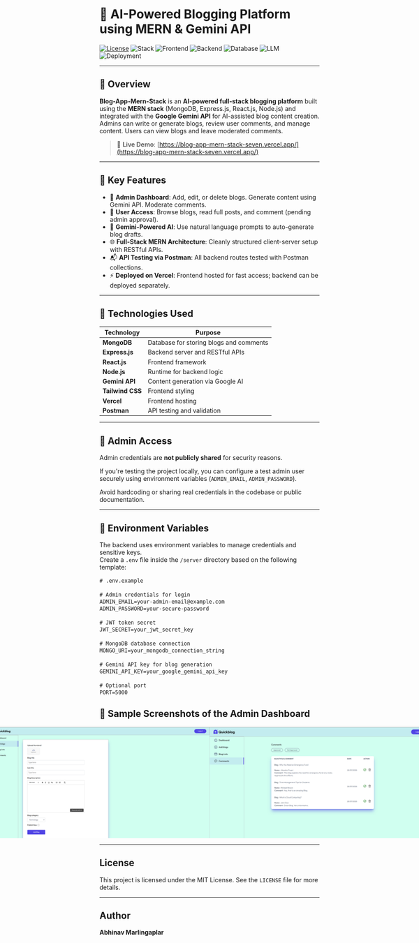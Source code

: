 # 🧠 AI-Powered Blogging Platform using MERN & Gemini API

[![License](https://img.shields.io/badge/License-MIT-yellow.svg)](https://opensource.org/licenses/MIT)
![Stack](https://img.shields.io/badge/Stack-MERN-blue)
![Frontend](https://img.shields.io/badge/Frontend-React.js-blueviolet)
![Backend](https://img.shields.io/badge/Backend-Express.js-black)
![Database](https://img.shields.io/badge/Database-MongoDB-green)
![LLM](https://img.shields.io/badge/AI-Google%20Gemini%20API-brightgreen)
![Deployment](https://img.shields.io/badge/Hosted%20on-Vercel-black)

---

## 🧠 Overview

**Blog-App-Mern-Stack** is an **AI-powered full-stack blogging platform** built using the **MERN stack** (MongoDB, Express.js, React.js, Node.js) and integrated with the **Google Gemini API** for AI-assisted blog content creation. Admins can write or generate blogs, review user comments, and manage content. Users can view blogs and leave moderated comments.

> 🔗 **Live Demo**: [https://blog-app-mern-stack-seven.vercel.app/](https://blog-app-mern-stack-seven.vercel.app/)

---

## 🚀 Key Features

- 📝 **Admin Dashboard**: Add, edit, or delete blogs. Generate content using Gemini API. Moderate comments.
- 👥 **User Access**: Browse blogs, read full posts, and comment (pending admin approval).
- 🤖 **Gemini-Powered AI**: Use natural language prompts to auto-generate blog drafts.
- 🌐 **Full-Stack MERN Architecture**: Cleanly structured client-server setup with RESTful APIs.
- 📬 **API Testing via Postman**: All backend routes tested with Postman collections.
- ⚡ **Deployed on Vercel**: Frontend hosted for fast access; backend can be deployed separately.

---

## 🧰 Technologies Used

| Technology             | Purpose                                   |
|------------------------|-------------------------------------------|
| **MongoDB**            | Database for storing blogs and comments   |
| **Express.js**         | Backend server and RESTful APIs           |
| **React.js**           | Frontend framework                        |
| **Node.js**            | Runtime for backend logic                 |
| **Gemini API**         | Content generation via Google AI          |
| **Tailwind CSS**       | Frontend styling                          |
| **Vercel**             | Frontend hosting                          |
| **Postman**            | API testing and validation                |

---

## 🔐 Admin Access

Admin credentials are **not publicly shared** for security reasons.

If you're testing the project locally, you can configure a test admin user securely using environment variables (`ADMIN_EMAIL`, `ADMIN_PASSWORD`).

Avoid hardcoding or sharing real credentials in the codebase or public documentation.

---

## 🔧 Environment Variables

The backend uses environment variables to manage credentials and sensitive keys.  
Create a `.env` file inside the `/server` directory based on the following template:

```env
# .env.example

# Admin credentials for login
ADMIN_EMAIL=your-admin-email@example.com
ADMIN_PASSWORD=your-secure-password

# JWT token secret
JWT_SECRET=your_jwt_secret_key

# MongoDB database connection
MONGO_URI=your_mongodb_connection_string

# Gemini API key for blog generation
GEMINI_API_KEY=your_google_gemini_api_key

# Optional port
PORT=5000
```

## 📸 Sample Screenshots of the Admin Dashboard

<div style="display: flex; justify-content: center;">
    <img src="images/Dashboard.png" alt="Dashboard" width="800"/>
    <img src="images/Add_blog.png" alt="Add_blog" width="800"/>
     <img src="images/Comments.png" alt="Comments" width="800"/>
    <img src="images/Blog_List.png" alt="Blog_List" width="800"/>
</div>

---

## License

This project is licensed under the MIT License. See the `LICENSE` file for more details.

---

## Author

**Abhinav Marlingaplar**  
